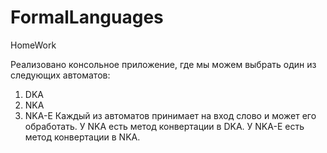 # FormalLanguages
HomeWork

Реализовано консольное приложение, где мы можем выбрать один из следующих автоматов:
1) DKA
2) NKA
3) NKA-E
Каждый из автоматов принимает на вход слово и может его обработать.
У NKA есть метод конвертации в DKA.
У NKA-E есть метод конвертации в NKA.
